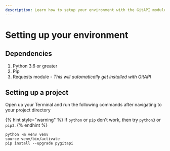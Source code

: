 ```yaml
---
description: Learn how to setup your environment with the GitAPI module.
---
```


# Setting up your environment

## Dependencies

1. Python 3.6 or greater
2. Pip
3. Requests module - _This will automatically get installed with GitAPI_

## Setting up a project

Open up your Terminal and run the following commands after navigating to your project directory

{% hint style="warning" %}
If `python` or `pip` don't work, then try `python3` or `pip3`.&#x20;
{% endhint %}

```shell-session
python -m venv venv
source venv/bin/activate
pip install --upgrade pygitapi
```
